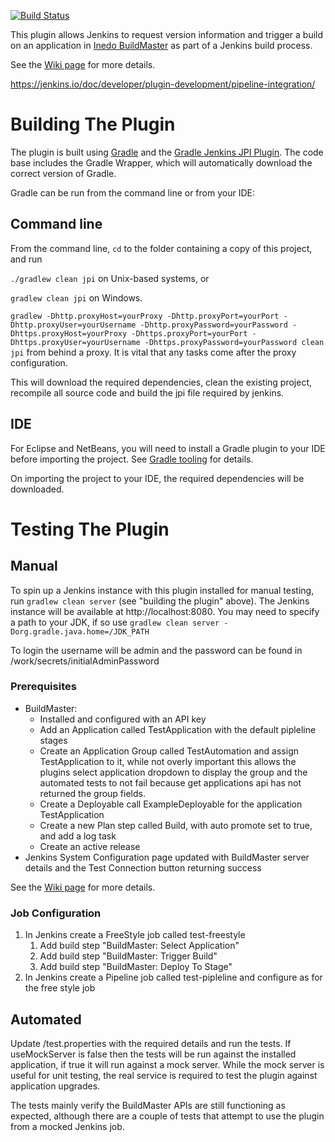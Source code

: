 [![Build Status](https://jenkins.ci.cloudbees.com/job/plugins/job/inedo-buildmaster-plugin/badge/icon)](https://jenkins.ci.cloudbees.com/job/plugins/job/inedo-buildmaster-plugin/)

This plugin allows Jenkins to request version information and trigger a build on an application in [Inedo BuildMaster](http://inedo.com/buildmaster) as part of a Jenkins build process.

See the [Wiki page](http://wiki.jenkins-ci.org/display/JENKINS/Inedo+BuildMaster+Plugin) for more details.

https://jenkins.io/doc/developer/plugin-development/pipeline-integration/


# Building The Plugin

The plugin is built using <a href="http://www.gradle.org/">Gradle</a> and the <a href="https://wiki.jenkins-ci.org/display/JENKINS/Gradle+JPI+Plugin">Gradle Jenkins JPI Plugin</a>.  The code base includes the Gradle Wrapper, which will automatically download the correct version of Gradle. 

Gradle can be run from the command line or from your IDE:

## Command line

From the command line, `cd` to the folder containing a copy of this project, and run 

  `./gradlew clean jpi` on Unix-based systems, or 
  
  `gradlew clean jpi` on Windows.
  
  `gradlew -Dhttp.proxyHost=yourProxy -Dhttp.proxyPort=yourPort -Dhttp.proxyUser=yourUsername -Dhttp.proxyPassword=yourPassword -Dhttps.proxyHost=yourProxy -Dhttps.proxyPort=yourPort -Dhttps.proxyUser=yourUsername -Dhttps.proxyPassword=yourPassword clean jpi` from behind a proxy. It is vital that any tasks come after the proxy configuration. 

This will download the required dependencies, clean the existing project, recompile all source code and build the jpi file required by jenkins.
 

## IDE

For Eclipse and NetBeans, you will need to install a Gradle plugin to your IDE before importing the project. See [Gradle tooling](https://www.gradle.org/tooling) for details.

On importing the project to your IDE, the required dependencies will be downloaded.


# Testing The Plugin

## Manual

To spin up a Jenkins instance with this plugin installed for manual testing, run `gradlew clean server` (see "building the plugin" above). The Jenkins instance will be available at http://localhost:8080. You may need to specify a path to your JDK, if so use `gradlew clean server -Dorg.gradle.java.home=/JDK_PATH`

To login the username will be admin and the password can be found in <project root>/work/secrets/initialAdminPassword

### Prerequisites
* BuildMaster:
    * Installed and configured with an API key
    * Add an Application called TestApplication with the default pipleline stages
    * Create an Application Group called TestAutomation and assign TestApplication to it, while not overly important this allows the plugins select application dropdown to display the group and the automated tests to not fail because get applications api has not returned the group fields.
    * Create a Deployable call ExampleDeployable for the application TestApplication
    * Create a new Plan step called Build, with auto promote set to true, and add a log task 
    * Create an active release
* Jenkins System Configuration page updated with BuildMaster server details and the Test Connection button returning success

See the [Wiki page](http://wiki.jenkins-ci.org/display/JENKINS/Inedo+BuildMaster+Plugin) for more details.

### Job Configuration

1. In Jenkins create a FreeStyle job called test-freestyle
    1.	Add build step "BuildMaster: Select Application"
    1.	Add build step "BuildMaster: Trigger Build"
    1.	Add build step "BuildMaster: Deploy To Stage"
1. In Jenkins create a Pipeline job called test-pipleline and configure as for the free style job


## Automated

Update <project root>/test.properties with the required details and run the tests.  If useMockServer is false then the tests will be run against the installed application, if true it will run against a mock server.  While the mock server is useful for unit testing, the real service is required to test the plugin against application upgrades.

The tests mainly verify the BuildMaster APIs are still functioning as expected, although there are a couple of tests that attempt to use the plugin from a mocked Jenkins job.  

